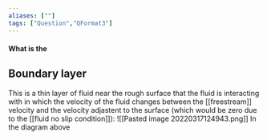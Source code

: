 ```yaml
---
aliases: [""]
tags: ["Question","QFormat3"]
---
```


#### What is the
## Boundary layer
This is a thin layer of fluid near the rough surface that the fluid is interacting with in which the velocity of the fluid changes between the [[freestream]] velocity and the velocity adjastent to the surface (which would be zero due to the [[fluid no slip condition]]):
![[Pasted image 20220317124943.png]]
In the diagram above